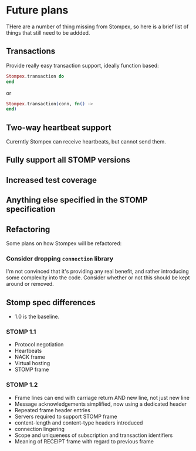 # Future plans

THere are a number of thing missing from Stompex, so here is a brief list of
things that still need to be addded.

## Transactions

Provide really easy transaction support, ideally function based:

```elixir
Stompex.transaction do
end
```

or

```elixir
Stompex.transaction(conn, fn() ->
end)
```

## Two-way heartbeat support

Curerntly Stompex can receive heartbeats, but
cannot send them.

## Fully support all STOMP versions

## Increased test coverage

## Anything else specified in the STOMP specification

## Refactoring

Some plans on how Stompex will be refactored:

### Consider dropping `connection` library

I'm not convinced that it's providing any real benefit, and rather introducing
some complexity into the code. Consider whether or not this should be kept around
or removed.

## Stomp spec differences

- 1.0 is the baseline.

### STOMP 1.1

- Protocol negotiation
- Heartbeats
- NACK frame
- Virtual hosting
- STOMP frame

### STOMP 1.2

- Frame lines can end with carriage return AND new line, not just new line
- Message acknowledgements simplified, now using a dedicated header
- Repeated frame header entries
- Servers required to support STOMP frame
- content-length and content-type headers introduced
- connection lingering
- Scope and uniqueness of subscription and transaction identifiers
- Meaning of RECEIPT frame with regard to previous frame
